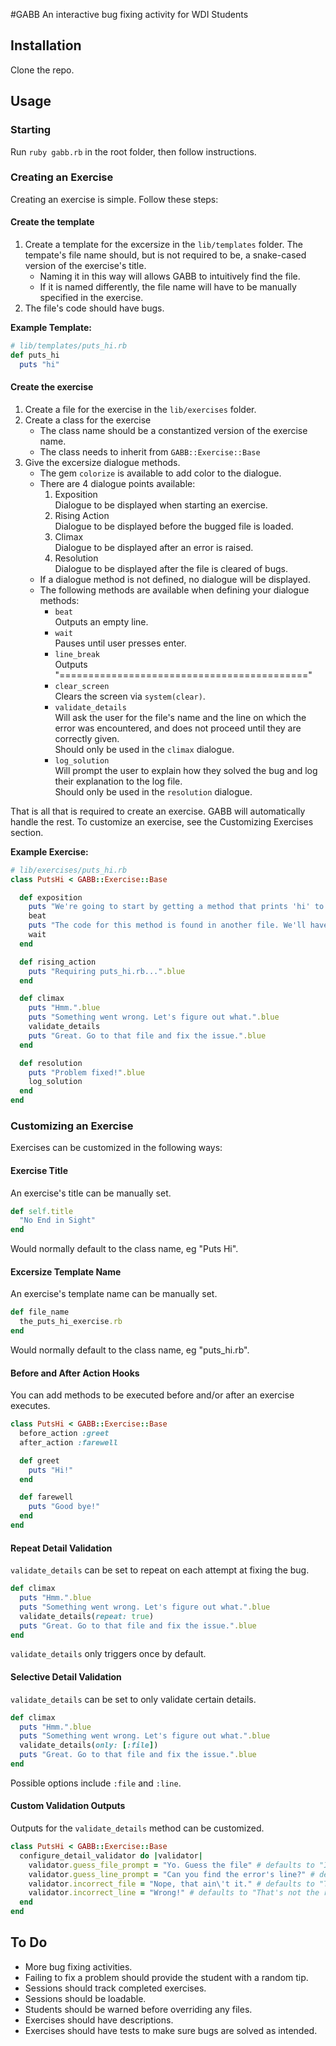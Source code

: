 #GABB
An interactive bug fixing activity for WDI Students
## Installation
Clone the repo.
## Usage
### Starting
Run `ruby gabb.rb` in the root folder, then follow instructions.

### Creating an Exercise
Creating an exercise is simple. Follow these steps:

#### Create the template
1. Create a template for the excersize in the `lib/templates` folder. The tempate's file name should, but is not required to be, a snake-cased version of the exercise's title.
    * Naming it in this way will allows GABB to intuitively find the file.
    * If it is named differently, the file name will have to be manually specified in the exercise.
2. The file's code should have bugs.

**Example Template:**
```ruby
# lib/templates/puts_hi.rb
def puts_hi
  puts "hi"

```

#### Create the exercise
1. Create a file for the exercise in the `lib/exercises` folder.
2. Create a class for the exercise
    * The class name should be a constantized version of the exercise name.
    * The class needs to inherit from `GABB::Exercise::Base`
3. Give the excersize dialogue methods.
    * The gem `colorize` is available to add color to the dialogue.
    * There are 4 dialogue points available:
        1. Exposition<br>
          Dialogue to be displayed when starting an exercise.
        2. Rising Action<br>
          Dialogue to be displayed before the bugged file is loaded.
        3. Climax<br>
          Dialogue to be displayed after an error is raised.
        4. Resolution<br>
          Dialogue to be displayed after the file is cleared of bugs.
    * If a dialogue method is not defined, no dialogue will be displayed.
    * The following methods are available when defining your dialogue methods:
        * `beat`<br>
          Outputs an empty line.
        * `wait`<br>
          Pauses until user presses enter.
        * `line_break`<br>
          Outputs "==========================================="
        * `clear_screen`<br>
          Clears the screen via `system(clear)`.
        * `validate_details`<br>
          Will ask the user for the file's name and the line on which the error was encountered, and does not proceed until they are correctly given.<br>
          Should only be used in the `climax` dialogue.
        * `log_solution`<br>
          Will prompt the user to explain how they solved the bug and log their explanation to the log file.<br>
          Should only be used in the `resolution` dialogue.

That is all that is required to create an exercise. GABB will automatically handle the rest. To customize an exercise, see the Customizing Exercises section.


**Example Exercise:**
```ruby
# lib/exercises/puts_hi.rb
class PutsHi < GABB::Exercise::Base

  def exposition
    puts "We're going to start by getting a method that prints 'hi' to the screen.".blue
    beat
    puts "The code for this method is found in another file. We'll have to require it before we can use the code.".blue
    wait
  end

  def rising_action
    puts "Requiring puts_hi.rb...".blue
  end

  def climax
    puts "Hmm.".blue
    puts "Something went wrong. Let's figure out what.".blue
    validate_details
    puts "Great. Go to that file and fix the issue.".blue
  end

  def resolution
    puts "Problem fixed!".blue
    log_solution
  end
end
```
### Customizing an Exercise

Exercises can be customized in the following ways:

#### Exercise Title
An exercise's title can be manually set.
```ruby
def self.title
  "No End in Sight"
end
```
Would normally default to the class name, eg "Puts Hi".

#### Excersize Template Name
An exercise's template name can be manually set.
```ruby
def file_name
  the_puts_hi_exercise.rb
end
```
Would normally default to the class name, eg "puts_hi.rb".

#### Before and After Action Hooks
You can add methods to be executed before and/or after an exercise executes.
```ruby
class PutsHi < GABB::Exercise::Base
  before_action :greet
  after_action :farewell

  def greet
    puts "Hi!"
  end

  def farewell
    puts "Good bye!"
  end
end
```

#### Repeat Detail Validation
`validate_details` can be set to repeat on each attempt at fixing the bug.
```ruby
def climax
  puts "Hmm.".blue
  puts "Something went wrong. Let's figure out what.".blue
  validate_details(repeat: true)
  puts "Great. Go to that file and fix the issue.".blue
end
```
`validate_details` only triggers once by default.

#### Selective Detail Validation
`validate_details` can be set to only validate certain details.
```ruby
def climax
  puts "Hmm.".blue
  puts "Something went wrong. Let's figure out what.".blue
  validate_details(only: [:file])
  puts "Great. Go to that file and fix the issue.".blue
end
```
Possible options include `:file` and `:line`.

#### Custom Validation Outputs
Outputs for the `validate_details` method can be customized.
```ruby
class PutsHi < GABB::Exercise::Base
  configure_detail_validator do |validator|
    validator.guess_file_prompt = "Yo. Guess the file" # defaults to "In what file is the error?".blue
    validator.guess_line_prompt = "Can you find the error's line?" # defaults to "On what line is the error?".blue
    validator.incorrect_file = "Nope, that ain\'t it." # defaults to "That's not the right file".yellow
    validator.incorrect_line = "Wrong!" # defaults to "That's not the right line".yellow 
  end
end
```


## To Do
* More bug fixing activities.
* Failing to fix a problem should provide the student with a random tip.
* Sessions should track completed exercises.
* Sessions should be loadable.
* Students should be warned before overriding any files.
* Exercises should have descriptions.
* Exercises should have tests to make sure bugs are solved as intended.